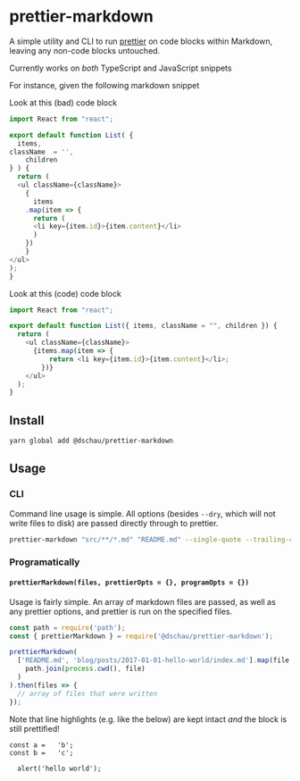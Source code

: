 # prettier-markdown

A simple utility and CLI to run [prettier][prettier] on code blocks within Markdown, leaving any non-code blocks untouched.

Currently works on _both_ TypeScript and JavaScript snippets

For instance, given the following markdown snippet


Look at this (bad) code block

  ```javascript
  import React from "react";

  export default function List( {
    items,
  className  = '',
      children
  } ) {
    return (
    <ul className={className}>
      {
        items
      .map(item => {
        return (
        <li key={item.id}>{item.content}</li>
        )
      })
      }
  </ul>
  );
  }
  ```



  Look at this (code) code block

  ```javascript
  import React from "react";

  export default function List({ items, className = "", children }) {
    return (
      <ul className={className}>
        {items.map(item => {
            return <li key={item.id}>{item.content}</li>;
          })}
      </ul>
    );
  }
  ```


## Install

```bash
yarn global add @dschau/prettier-markdown
```

## Usage

### CLI

Command line usage is simple. All options (besides `--dry`, which will not write files to disk) are passed directly through to prettier. 

```bash
prettier-markdown "src/**/*.md" "README.md" --single-quote --trailing-comma es5
```

### Programatically

#### `prettierMarkdown(files, prettierOpts = {}, programOpts = {})`

Usage is fairly simple. An array of markdown files are passed, as well as any prettier options, and prettier is run on the specified files.

```javascript
const path = require('path');
const { prettierMarkdown } = require('@dschau/prettier-markdown');

prettierMarkdown(
  ['README.md', 'blog/posts/2017-01-01-hello-world/index.md'].map(file =>
    path.join(process.cwd(), file)
  )
).then(files => {
  // array of files that were written
});

```

Note that line highlights (e.g. like the below) are kept intact _and_ the block is still prettified!

  ```javascript{1-2}
  const a =   'b';
  const b =   'c';

    alert('hello world');
  ```

[prettier]: https://github.com/prettier/prettier
